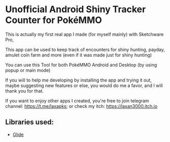 # Unofficial Android Shiny Tracker Counter for PokéMMO

This is actually my first real app I made (for myself mainly) with Sketchware Pro,

This app can be used to keep track of encounters for shiny hunting, payday, amulet coin farm and more (even if it was made just for shiny hunting)

You can use this Tool for both PokéMMO Android and Desktop (by using popup or main mode)

If you will to help me developing by installing the app and trying it out, maybe suggesting new features or else, you would do me a favor, and I will thank you for that.

If you want to enjoy other apps I created, you're free to join telegram channel: https://t.me/laxapks; or check my itch: https://laxan3000.itch.io

## Libraries used:
- <a href="https://github.com/bumptech/glide">Glide</a>
